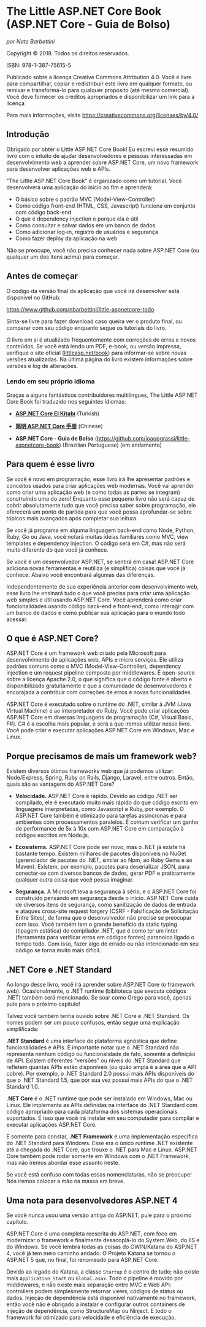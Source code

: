 # The Little ASP.NET Core Book (ASP.NET Core - Guia de Bolso)

*por Nate Barbettini*

Copyright &copy; 2018. Todos os direitos reservados.

ISBN: 978-1-387-75615-5

Publicado sobre a licença Creative Commons Attribution 4.0. Você é livre para compartilhar, copiar e redistribuir este livro em qualquer formato, ou remixar e transformá-lo para qualquer propósito (até mesmo comercial). Você deve fornecer os créditos apropriados e disponibilizar um link para a licença

Para mais informações, visite https://creativecommons.org/licenses/by/4.0/

## Introdução
Obrigado por obter o Little ASP.NET Core Book! Eu escrevi esse resumido livro com o intuito de ajudar desenvolvedores e pessoas interessadas em desenvolvimento web a aprender sobre ASP.NET Core, um novo framework para desenvolver aplicações web e APIs.

"The Little ASP.NET Core Book" é organizado como um tutorial. Você desenvolverá uma aplicação do início ao fim e aprenderá:

* O básico sobre o padrão MVC (Model-View-Controller)
* Como código front-end (HTML, CSS, Javascript) funciona em conjunto com código back-end
* O que é dependency injection e porque ela é útil
* Como consultar e salvar dados em um banco de dados
* Como adicionar log-in, registro de usuários e segurança
* Como fazer deploy da aplicação na web

Não se preocupe, você não precisa conhecer nada sobre ASP.NET Core (ou qualquer um dos itens acima) para começar.

## Antes de começar
O código da versão final da aplicação que você irá desenvolver está disponível no GitHub:

https://www.github.com/nbarbettini/little-aspnetcore-todo

Sinta-se livre para fazer download caso queira ver o produto final, ou comparar com seu código enquanto segue os tutoriais do livro.

O livro em si é atualizado frequentemente com correções de erros e novos conteúdos. Se você está lendo um PDF, e-book, ou versão impressa, verifique o site oficial ([littleasp.net/book](http://www.littleasp.net/book)) para informar-se sobre novas versões atualizadas. Na última página do livro existem informações sobre versões e log de alterações.

### Lendo em seu próprio idioma
Graças a alguns fantásticos contribuidores multilíngues, The Little ASP.NET Core Book foi traduzido nos seguintes idiomas:

* [**ASP.NET Core El Kitabı**](https://sahinyanlik.gitbooks.io/kisa-asp-net-core-kitabi/) (Turkish)
 	 
* [**简明 ASP.NET Core 手册**](https://windsting.github.io/little-aspnetcore-book/book/) (Chinese)

* **ASP.NET Core - Guia de Bolso** (https://github.com/joaopgrassi/little-aspnetcore-book) (Brazilian Portuguese) (em andamento)


## Para quem é esse livro
Se você é novo em programação, esse livro irá lhe apresentar padrões e conceitos usados para criar aplicações web modernas. Você vai aprender como criar uma aplicação web (e como todas as partes se integram) construindo uma do zero! Enquanto esse pequeno livro não será capaz de cobrir absolutamente tudo que você precisa saber sobre programação, ele oferecerá um ponto de partida para que você possa aprofundar-se sobre tópicos mais avançados após completar sua leitura.

Se você já programa em alguma linguagem back-end como Node, Python, Ruby, Go ou Java, você notará muitas ideias familiares como MVC, view templates e dependency injection. O código será em C#, mas não será muito diferente do que você já conhece.

Se você é um desenvolvedor ASP.NET, se sentirá em casa! ASP.NET Core adiciona novas ferramentas e reutiliza (e simplifica) coisas que você já conhece. Abaixo você encontrará algumas das diferenças.

Independentemente de sua experiência anterior com desenvolvimento web, esse livro lhe ensinará tudo o que você precisa para criar uma aplicação web simples e útil usando ASP.NET Core. Você aprenderá como criar funcionalidades usando código back-end e front-end, como interagir com um banco de dados e como publicar sua aplicação para o mundo todo acessar.

## O que é ASP.NET Core?
ASP.NET Core é um framework web criado pela Microsoft para desenvolvimento de aplicações web, APIs e micro serviços. Ele utiliza padrões comuns como o MVC (Model-View-Controller), dependency injection e um request pipeline composto por middlewares. É open-source sobre a licença Apache 2.0, o que significa que o código fonte é aberto e disponibilizado gratuitamente e que a comunidade de desenvolvedores é encorajada a contribuir com correções de erros e novas funcionalidades.

ASP.NET Core é executado sobre o runtime do .NET, similar à JVM (Java Virtual Machine) e ao interpretador do Ruby. Você pode criar aplicações ASP.NET Core em diversas linguagens de programação (C#, Visual Basic, F#). C# é a escolha mais popular, e será a que iremos utilizar nesse livro. Você pode criar e executar aplicações ASP.NET Core em Windows, Mac e Linux.

## Porque precisamos de mais um framework web?
Existem diversos ótimos frameworks web que já podemos utilizar: Node/Express, Spring, Ruby on Rails, Django, Laravel, entre outros. Então, quais são as vantagens do ASP.NET Core?

* **Velocidade.** ASP.NET Core é rápido. Devido ao código .NET ser compilado, ele é executado muito mais rápido do que código escrito em linguagens interpretadas, como Javascript e Ruby, por exemplo. O ASP.NET Core também é otimizado para tarefas assíncronas e para ambientes com processamentos paralelos. É comum verificar um ganho de performance de 5x à 10x com ASP.NET Core em comparação à códigos escritos em Node.js.

* **Ecosistema.** ASP.NET Core pode ser novo, mas o .NET já existe há bastante tempo. Existem milhares de pacotes disponíveis no NuGet (gerenciador de pacotes do .NET, similar ao Npm, ao Ruby Gems e ao Maven). Existem, por exemplo, pacotes para deserializar JSON, para conectar-se com diversos bancos de dados, gerar PDF e praticamente qualquer outra coisa que você possa imaginar.

* **Segurança.** A Microsoft leva a segurança à sério, e o ASP.NET Core foi construído pensando em segurança desde o início. ASP.NET Core cuida de diversos itens de segurança, como sanitização de dados de entrada e ataques cross-site request forgery (CSRF - Falsificação de Solicitação Entre Sites), de forma que o desenvolvedor não precise se preocupar com isso. Você também tem o grande benefício da static typing (tipagem estática) do compilador .NET, que é como ter um linter (ferramenta para verificar erros em códigos fontes) paranoico ligado o tempo todo. Com isso, fazer algo de errado ou não intencionado em seu código se torna muito mais difícil.

## .NET Core e .NET Standard
Ao longo desse livro, você irá aprender sobre ASP.NET Core (o framework web). Ocasionalmente, o .NET runtime (biblioteca que executa códigos .NET) também será mencionado. Se soar como Grego para você, apenas pule para o próximo capítulo!

Talvez você também tenha ouvido sobre .NET Core e .NET Standard. Os nomes podem ser um pouco confusos, então segue uma explicação simplificada:

**.NET Standard** é uma interface de plataforma agnóstica que define funcionalidades e APIs. É importante notar que o .NET Standard não representa nenhum código ou funcionalidade de fato, somente a definição de API. Existem diferentes "versões" ou níveis do .NET Standard que refletem quantas APIs estão disponíveis (ou quão ampla é a área que a API cobre). Por exemplo, o .NET Standard 2.0 possuí mais APIs disponíveis do que o .NET Standard 1.5, que por sua vez possui mais APIs do que o .NET Standard 1.0.

**.NET Core** é o .NET runtime que pode ser instalado em Windows, Mac ou Linux. Ele implementa as APIs definidas na interface do .NET Standard com código apropriado para cada plataforma dos sistemas operacionais suportados. É isso que você irá instalar em seu computador para compilar e executar aplicações ASP.NET Core.

E somente para constar, **.NET Framework** é uma implementação específica do .NET Standard para Windows. Esse era o único runtime .NET existente até a chegada do .NET Core, que trouxe o .NET para Mac e Linux. ASP.NET Core também pode rodar somente em Windows com o .NET Framework, mas não iremos abordar esse assunto neste.

Se você está confuso com todas essas nomenclaturas, não se preocupe! Nós iremos colocar a mão na massa em breve.

## Uma nota para desenvolvedores ASP.NET 4
Se você nunca usou uma versão antiga do ASP.NET, pule para o próximo capítulo.

ASP.NET Core é uma completa reescrita do ASP.NET, com foco em modernizar o framework e finalmente desacoplá-lo do System.Web, do IIS e do Windows. Se você lembra todas as coisas do OWIN/Katana do ASP.NET 4, você já tem meio caminho andado: O Projeto Katana se tornou o ASP.NET 5 que, no final, foi renomeado para ASP.NET Core.

Devido ao legado do Katana, a classe `Startup` é o centro de tudo; não existe mais `Application_Start` ou `Global.asax`. Todo o pipeline é movido por middlewares, e não existe mais separação entre MVC e Web API: controllers podem simplesmente retornar views, códigos de status ou dados. Injeção de dependência está disponível nativamente no framework, então você não é obrigado a instalar e configurar outros containers de injeção de dependência, como StructureMap ou Ninject. E todo o framework foi otimizado para velocidade e eficiência de execução.
